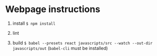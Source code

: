 Webpage instructions
====================

1. install
   `$ npm install`

2. lint

3. build
   `$ babel --presets react javascripts/src --watch --out-dir javascripts/out`
   (`babel-cli` must be installed)
